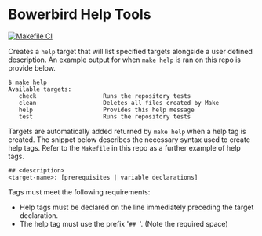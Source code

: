 # Bowerbird Help Tools

[![Makefile CI](https://github.com/ic-designer/make-bowerbird-help/actions/workflows/makefile.yml/badge.svg)](https://github.com/ic-designer/make-bowerbird-help/actions/workflows/makefile.yml)

Creates a `help` target that will list specified targets alongside a user defined
description. An example output for when `make help` is ran on this repo is provide
below.

```console
$ make help
Available targets:
   check                   Runs the repository tests
   clean                   Deletes all files created by Make
   help                    Provides this help message
   test                    Runs the repository tests
```

Targets are automatically added returned by `make help` when a help tag is created. The
snippet below describes the necessary syntax used to create help tags. Refer to the
`Makefile` in this repo as a further example of help tags.


```
## <description>
<target-name>: [prerequisites | variable declarations]
```

Tags must meet the following requirements:
- Help tags must be declared on the line immediately preceding the target declaration.
- The help tag must use the prefix '`## `'. (Note the required space)
